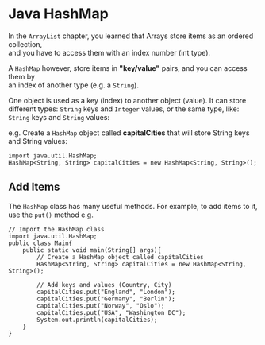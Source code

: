 # Java HashMap

In the `ArrayList` chapter, you learned that Arrays store items as an ordered collection,   
and you have to access them with an index number (int type). 

A `HashMap` however, store items in **"key/value"** pairs, and you can access them by   
an index of another type (e.g. a `String`).

One object is used as a key (index) to another object (value). It can store different types: `String` 
keys and `Integer` values, or the same type, like: `String` keys and `String` values:

e.g. 
Create a `HashMap` object called **capitalCities** that will store String keys and String values:

```
import java.util.HashMap;
HashMap<String, String> capitalCities = new HashMap<String, String>();
```

## Add Items
The `HashMap` class has many useful methods. For example, to add items to it, use the `put()` method
e.g.
```
// Import the HashMap class
import java.util.HashMap;
public class Main{
    public static void main(String[] args){
        // Create a HashMap object called capitalCities
        HashMap<String, String> capitalCities = new HashMap<String, String>();

        // Add keys and values (Country, City)
        capitalCities.put("England", "London");
        capitalCities.put("Germany", "Berlin");
        capitalCities.put("Norway", "Oslo");
        capitalCities.put("USA", "Washington DC");
        System.out.println(capitalCities);
    }
}
```